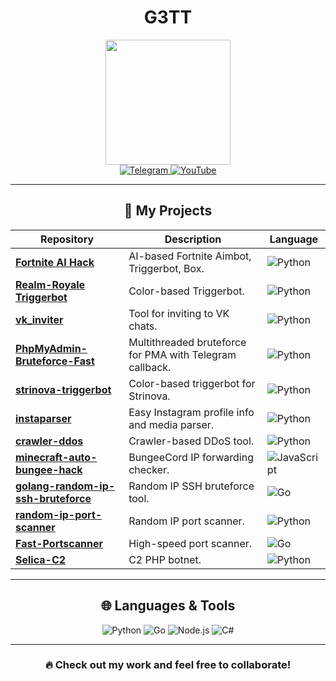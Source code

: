 <div align="center"><h1>G3TT</h1></div>
<div id="header" align="center">
  <img src="https://steamuserimages-a.akamaihd.net/ugc/1753564986744861551/3F00302BC4585B5340EB669B36F70A3014655471/?imw=268&imh=268&ima=fit&impolicy=Letterbox&imcolor=%23000000&letterbox=true" width="200"/>
</div>

<div id="badges" align="center">
  <a href="https://t.me/vovaputins">
    <img src="https://img.shields.io/badge/Telegram-2CA5E0?style=for-the-badge&logo=telegram&logoColor=white" alt="Telegram"/>
  </a>
  <a href="https://www.youtube.com/c/angelstogether">
    <img src="https://img.shields.io/badge/YouTube-red?style=for-the-badge&logo=youtube&logoColor=white" alt="YouTube"/>
  </a>
</div>

---

<div align="center"><h2>📂 My Projects</h2></div>

| Repository | Description | Language |
|------------|-------------|----------|
| [**Fortnite AI Hack**](https://github.com/IllDieAnyway/fortnite-ai-hack) | AI-based Fortnite Aimbot, Triggerbot, Box. | ![Python](https://img.shields.io/badge/Python-blue?logo=python&logoColor=white) |
| [**Realm-Royale Triggerbot**](https://github.com/IllDieAnyway/realm-royale-triggerbot) | Color-based Triggerbot. | ![Python](https://img.shields.io/badge/Python-blue?logo=python&logoColor=white) |
| [**vk_inviter**](https://github.com/IllDieAnyway/vk_inviter) | Tool for inviting to VK chats. | ![Python](https://img.shields.io/badge/Python-blue?logo=python&logoColor=white) |
| [**PhpMyAdmin-Bruteforce-Fast**](https://github.com/IllDieAnyway/PhpMyAdmin-Bruteforce-Fast) | Multithreaded bruteforce for PMA with Telegram callback. | ![Python](https://img.shields.io/badge/Python-blue?logo=python&logoColor=white) |
| [**strinova-triggerbot**](https://github.com/IllDieAnyway/strinova-triggerbot) | Color-based triggerbot for Strinova. | ![Python](https://img.shields.io/badge/Python-blue?logo=python&logoColor=white) |
| [**instaparser**](https://github.com/IllDieAnyway/instaparser) | Easy Instagram profile info and media parser. | ![Python](https://img.shields.io/badge/Python-blue?logo=python&logoColor=white) |
| [**crawler-ddos**](https://github.com/IllDieAnyway/crawler-ddos) | Crawler-based DDoS tool. | ![Python](https://img.shields.io/badge/Python-blue?logo=python&logoColor=white) |
| [**minecraft-auto-bungee-hack**](https://github.com/IllDieAnyway/minecraft-auto-bungee-hack) | BungeeCord IP forwarding checker. | ![JavaScript](https://img.shields.io/badge/JavaScript-yellow?logo=javascript&logoColor=white) |
| [**golang-random-ip-ssh-bruteforce**](https://github.com/IllDieAnyway/golang-random-ip-ssh-bruteforce) | Random IP SSH bruteforce tool. | ![Go](https://img.shields.io/badge/Go-teal?logo=go&logoColor=white) |
| [**random-ip-port-scanner**](https://github.com/IllDieAnyway/random-ip-port-scanner) | Random IP port scanner. | ![Python](https://img.shields.io/badge/Python-blue?logo=python&logoColor=white) |
| [**Fast-Portscanner**](https://github.com/IllDieAnyway/Fast-Portscanner) | High-speed port scanner. | ![Go](https://img.shields.io/badge/Go-teal?logo=go&logoColor=white) |
| [**Selica-C2**](https://github.com/IllDieAnyway/Selica-C2) | C2 PHP botnet. | ![Python](https://img.shields.io/badge/Python-blue?logo=python&logoColor=white) |

---

<div align="center"><h2>🌐 Languages & Tools</h2></div>

<div id="badges" align="center">
  <img src="https://img.shields.io/badge/Python-14354C?style=for-the-badge&logo=python&logoColor=white" alt="Python"/>
  <img src="https://img.shields.io/badge/Go-00ADD8?style=for-the-badge&logo=go&logoColor=white" alt="Go"/>
  <img src="https://img.shields.io/badge/Node.js-43853D?style=for-the-badge&logo=node.js&logoColor=white" alt="Node.js"/>
  <img src="https://img.shields.io/badge/C%23-239120?style=for-the-badge&logo=c-sharp&logoColor=white" alt="C#"/>
</div>

---

<div align="center">
  <h3>🔥 Check out my work and feel free to collaborate!</h3>
</div>
